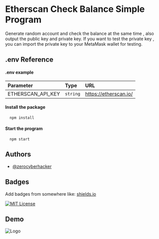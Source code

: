 
# Etherscan Check Balance Simple Program

Generate random account and check the balance at the same time , also output the public key and private key.
If you want to test the private key , you can import the private key to your MetaMask wallet for testing.


## .env Reference

#### .env example

| Parameter | Type     | URL                |
| :-------- | :------- | :------------------------- |
| ETHERSCAN_API_KEY | `string` | https://etherscan.io/ |

#### Install the package

```
  npm install
```
#### Start the program

```
  npm start
```



## Authors

- [@zerocyberhacker](https://github.com/zerocyberhacker)


## Badges

Add badges from somewhere like: [shields.io](https://shields.io/)

[![MIT License](https://img.shields.io/badge/License-MIT-green.svg)](https://choosealicense.com/licenses/mit/)


## Demo



![Logo](https://i.ibb.co/VmZT7qs/Screenshot-2023-05-18-at-9-17-43-AM.png)


